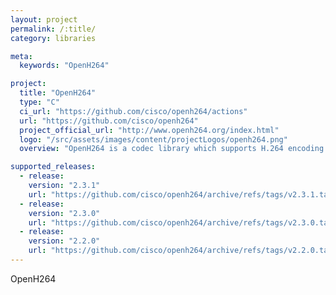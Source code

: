```yaml
---
layout: project
permalink: /:title/
category: libraries

meta:
  keywords: "OpenH264"

project:
  title: "OpenH264"
  type: "C"
  ci_url: "https://github.com/cisco/openh264/actions"
  url: "https://github.com/cisco/openh264"
  project_official_url: "http://www.openh264.org/index.html"
  logo: "/src/assets/images/content/projectLogos/openh264.png"
  overview: "OpenH264 is a codec library which supports H.264 encoding and decoding. It is suitable for use in real time applications such as WebRTC. See http://www.openh264.org/ for more details."

supported_releases:
  - release:
    version: "2.3.1"
    url: "https://github.com/cisco/openh264/archive/refs/tags/v2.3.1.tar.gz"
  - release:
    version: "2.3.0"
    url: "https://github.com/cisco/openh264/archive/refs/tags/v2.3.0.tar.gz"
  - release:
    version: "2.2.0"
    url: "https://github.com/cisco/openh264/archive/refs/tags/v2.2.0.tar.gz"
---
```


<p>OpenH264</p>
